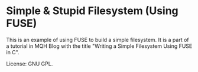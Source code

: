 Simple & Stupid Filesystem (Using FUSE)
=======================================

This is an example of using FUSE to build a simple filesystem. It is a part of a tutorial in MQH Blog with the title "Writing a Simple Filesystem Using FUSE in C".

License: GNU GPL.
